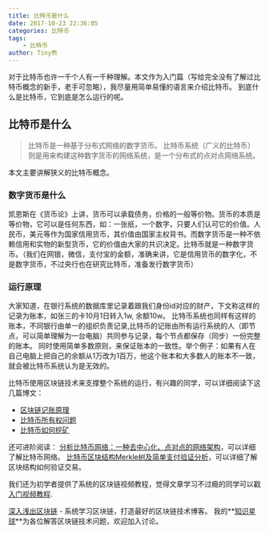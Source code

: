 ```yaml
---
title: 比特币是什么
date: 2017-10-23 22:36:05
categories: 比特币
tags:
    - 比特币
author: Tiny熊
---
```

  对于比特币也许一千个人有一千种理解。本文作为入门篇（写给完全没有了解过比特币概念的新手，老手可忽略），我尽量用简单易懂的语言来介绍比特币。
  到底什么是比特币，它到底是怎么运行的呢。

<!-- more -->
## 比特币是什么
> 比特币是一种基于分布式网络的数字货币。
> 比特币系统（广义的比特币）则是用来构建这种数字货币的网络系统，是一个分布式的点对点网络系统。

本文主要讲解狭义的比特币概念。

### 数字货币是什么
凯恩斯在《货币论》上讲，货币可以承载债务，价格的一般等价物。货币的本质是等价物，它可以是任何东西，如：一张纸，一个数字，只要人们认可它的价值。人民币，美元等作为国家信用货币，其价值由国家主权背书。而数字货币是一种不依赖信用和实物的新型货币，它的价值由大家的共识决定。比特币就是一种数字货币。（我们在网银，微信，支付宝的金额，准确来讲，它是信用货币的数字化，不是数字货币，不过央行也在研究比特币，准备发行数字货币）

### 运行原理
大家知道，在银行系统的数据库里记录着跟我们身份id对应的财产，下文称这样的记录为账本，如张三的卡10月1日转入1w, 余额10w。
比特币系统也同样有这样的账本，不同银行由单一的组织负责记录,比特币的记账由所有运行系统的人（即节点，可以简单理解为一台电脑）共同参与记录，每个节点都保存（同步）一份完整的账本。
同时使用简单多数原则，来保证账本的一致性。举个例子：如果有人在自己电脑上把自己的余额从1万改为1百万，他这个账本和大多数人的账本不一致，就会被比特币系统认为是无效的。


比特币使用区块链技术来支撑整个系统的运行，有兴趣的同学，可以详细阅读下这几篇博文：
* [区块链记账原理](http://learnblockchain.cn//2017/10/25/whatbc) 
* [比特币所有权问题](http://learnblockchain.cn/2017/11/02/bitcoin-own/)
* [比特币如何挖矿](http://learnblockchain.cn/2017/11/04/bitcoin-pow/)


还可进阶阅读：
[分析比特币网络：一种去中心化、点对点的网络架构](https://xiaozhuanlan.com/topic/1670539284)，可以详细了解比特币网络。
[比特币区块结构Merkle树及简单支付验证分析](https://xiaozhuanlan.com/topic/1402935768)，可以详细了解区块结构如何验证交易。

我们还为初学者提供了系统的区块链视频教程，觉得文章学习不过瘾的同学可以戳[入门视频教程](https://wiki.learnblockchain.cn/course/beginner.html).


[深入浅出区块链](https://learnblockchain.cn/) - 系统学习区块链，打造最好的区块链技术博客。
我的**[知识星球](https://t.xiaomiquan.com/RfAu7uj)**为各位解答区块链技术问题，欢迎加入讨论。
